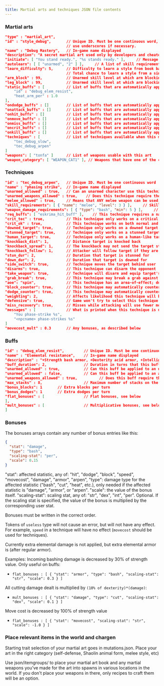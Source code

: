 ```yaml
---
title: Martial arts and techniques JSON file contents
---
```


### Martial arts

```json
"type" : "martial_art",
"id" : "style_debug",       // Unique ID. Must be one continuous word,
                            // use underscores if necessary.
"name" : "Debug Mastery",   // In-game name displayed
"description": "A secret martial art used only by developers and cheaters.",    // In-game description
"initiate": [ "You stand ready.", "%s stands ready." ],     // Message shown when player or NPC chooses this art
"autolearn": [ [ "unarmed", "2" ] ],     // A list of skill requirements that if met, automatically teach the player the martial art
"learn_difficulty": 5,      // Difficulty to learn a style from book based on "primary skill"
                            // Total chance to learn a style from a single read of the book is equal to one in (10 + learn_difficulty - primary_skill)
"arm_block" : 99,           // Unarmed skill level at which arm blocking is unlocked
"leg_block" : 99,           // Unarmed skill level at which arm blocking is unlocked
"static_buffs" : [          // List of buffs that are automatically applied every turn
    "id" : "debug_elem_resist",
    "heat_arm_per" : 1.0
],
"ondodge_buffs" : []        // List of buffs that are automatically applied on successful dodge
"onattack_buffs" : []       // List of buffs that are automatically applied after any attack, hit or miss
"onhit_buffs" : []          // List of buffs that are automatically applied on successful hit
"onmove_buffs" : []         // List of buffs that are automatically applied on movement
"onmiss_buffs" : []         // List of buffs that are automatically applied on a miss
"oncrit_buffs" : []         // List of buffs that are automatically applied on a crit
"onkill_buffs" : []         // List of buffs that are automatically applied upon killing an enemy
"techniques" : [            // List of techniques available when this martial art is used
    "tec_debug_slow",
    "tec_debug_arpen"
]
"weapons": [ "tonfa" ]      // List of weapons usable with this art
"weapon_category": [ "WEAPON_CAT1" ], // Weapons that have one of the categories in here are usable with this art.
```

### Techniques

```json
"id" : "tec_debug_arpen",   // Unique ID. Must be one continuous word
"name" : "phasing strike",  // In-game name displayed
"unarmed_allowed" : true,   // Can an unarmed character use this technique
"unarmed_weapons_allowed" : true,    // Does this technique require the character to be actually unarmed or does it allow unarmed weapons
"melee_allowed" : true,     // Means that ANY melee weapon can be used, NOT just the martial art's weapons
"skill_requirements": [ { "name": "melee", "level": 3 } ],     // Skills and their minimum levels required to use this technique. Can be any skill.
"weapon_damage_requirements": [ { "type": "bash", "min": 5 } ],     // Minimum weapon damage required to use this technique. Can be any damage type.
"req_buffs": [ "eskrima_hit_buff" ],    // This technique requires a named buff to be active
"crit_tec" : true,          // This technique only works on a critical hit
"crit_ok" : true,           // This technique works on both normal and critical hits
"downed_target": true,      // Technique only works on a downed target
"stunned_target": true,     // Technique only works on a stunned target
"human_target": true,       // Technique only works on a human-like target
"knockback_dist": 1,        // Distance target is knocked back
"knockback_spread": 1,      // The knockback may not send the target straight back
"knockback_follow": 1,      // Attacker will follow target if they are knocked back
"stun_dur": 2,              // Duration that target is stunned for
"down_dur": 2,              // Duration that target is downed for
"side_switch": true,        // Technique moves the target behind user
"disarms": true,            // This technique can disarm the opponent
"take_weapon": true,        // Technique will disarm and equip target's weapon if hands are free
"grab_break": true,         // This technique may break a grab against the user
"aoe": "spin",              // This technique has an area-of-effect; doesn't work against solo targets
"block_counter": true,      // This technique may automatically counterattack on a successful block
"dodge_counter": true,      // This technique may automatically counterattack on a successful dodge
"weighting": 2,             // Affects likelihood this technique will be seleted when many are available
"defensive": true,          // Game won't try to select this technique when attacking
"miss_recovery": true,      // Misses while attacking will use fewer moves
"messages" : [              // What is printed when this technique is used by the player and by an npc
    "You phase-strike %s",
    "<npcname> phase-strikes %s"
]
"movecost_mult" : 0.3       // Any bonuses, as described below
```

### Buffs

```json
"id" : "debug_elem_resist",         // Unique ID. Must be one continuous word
"name" : "Elemental resistance",    // In-game name displayed
"description" : "+Strength bash armor, +Dexterity acid armor, +Intelligence electricity armor, +Perception fire armor.",    // In-game description
"buff_duration": 2,                 // Duration in turns that this buff lasts
"unarmed_allowed" : true,           // Can this buff be applied to an unarmed character
"unarmed_allowed" : false,          // Can this buff be applied to an armed character
"unarmed_weapons_allowed" : true,          // Does this buff require the character to be actually unarmed. If true, allows unarmed weapons (brass knuckles, punch daggers)
"max_stacks" : 8,                   // Maximum number of stacks on the buff. Buff bonuses are multiplied by current buff intensity
"bonus_blocks": 1       // Extra blocks per turn
"bonus_dodges": 1       // Extra dodges per turn
"flat_bonuses" : [                  // Flat bonuses, see below
],
"mult_bonuses" : [                  // Multiplicative bonuses, see below
]
```

### Bonuses

The bonuses arrays contain any number of bonus entries like this:

```json
{
  "stat": "damage",
  "type": "bash",
  "scaling-stat": "per",
  "scale": 0.15
}
```

"stat": affected statistic, any of: "hit", "dodge", "block", "speed", "movecost", "damage", "armor",
"arpen", "type": damage type for the affected statistic ("bash", "cut", "heat", etc.), only needed
if the affected statistic is "damage", "armor", or "arpen". "scale": the value of the bonus itself.
"scaling-stat": scaling stat, any of: "str", "dex", "int", "per". Optional. If the scaling stat is
specified, the value of the bonus is multiplied by the corresponding user stat.

Bonuses must be written in the correct order.

Tokens of `useless` type will not cause an error, but will not have any effect. For example, `speed`
in a technique will have no effect (`movecost` should be used for techniques).

Currently extra elemental damage is not applied, but extra elemental armor is (after regular armor).

Examples: Incoming bashing damage is decreased by 30% of strength value. Only useful on buffs:

- `flat_bonuses : [ { "stat": "armor", "type": "bash", "scaling-stat": "str", "scale": 0.3 } ]`

All cutting damage dealt is multiplied by `(10% of dexterity)*(damage)`:

- `mult_bonuses : [ { "stat": "damage", "type": "cut", "scaling-stat": "dex", "scale": 0.1 } ]`

Move cost is decreased by 100% of strength value

- `flat_bonuses : [ { "stat": "movecost", "scaling-stat": "str", "scale": -1.0 } ]`

### Place relevant items in the world and chargen

Starting trait selection of your martial art goes in mutations.json. Place your art in the right
category (self-defense, Shaolin animal form, melee style, etc)

Use json/itemgroups/ to place your martial art book and any martial weapons you've made for the art
into spawns in various locations in the world. If you don't place your weapons in there, only
recipes to craft them will be an option.
